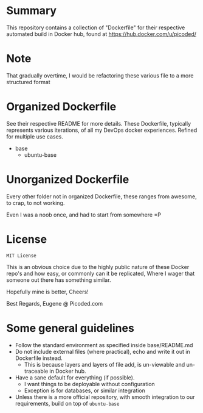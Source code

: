 # Summary

This repository contains a collection of "Dockerfile" for their respective automated build in Docker hub,
found at https://hub.docker.com/u/picoded/

# Note

That gradually overtime, I would be refactoring these various file to a more structured format

# Organized Dockerfile

See their respective README for more details. These Dockerfile, typically represents various iterations,
of all my DevOps docker experiences. Refined for multiple use cases.

+ base
	+ ubuntu-base

# Unorganized Dockerfile

Every other folder not in organized Dockerfile, these ranges from awesome, to crap, to not working.

Even I was a noob once, and had to start from somewhere =P

# License 

`MIT License`

This is an obvious choice due to the highly public nature of these Docker repo's and how easy, 
or commonly can it be replicated, Where I wager that someone out there has something similar.

Hopefully mine is better, Cheers!

Best Regards,
Eugene @ Picoded.com

# Some general guidelines

+ Follow the standard environment as specified inside base/README.md
+ Do not include external files (where practical), echo and write it out in Dockerfile instead.
	+ This is because layers and layers of file add, is un-viewable and un-traceable in Docker hub.
+ Have a sane default for everything (if possible).
	+ I want things to be deployable without configuration
	+ Exception is for databases, or similar integration
+ Unless there is a more official repository, with smooth integration to our requirements, build on top of `ubuntu-base`
